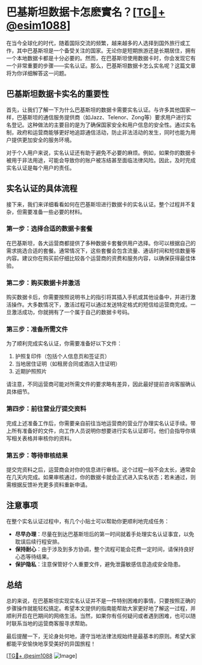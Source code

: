# 巴基斯坦数据卡怎麽實名？[[TG💪+ @esim1088](https://t.me/s/esim1088)]

在当今全球化的时代，随着国际交流的频繁，越来越多的人选择到国外旅行或工作，其中巴基斯坦是一个备受关注的国家。无论你是短期旅游还是长期居住，拥有一个本地数据卡都是十分必要的。然而，在巴基斯坦使用数据卡时，你会发现它有一个非常重要的步骤——实名认证。那么，巴基斯坦数据卡怎么实名呢？这篇文章将为你详细解答这一问题。

## 巴基斯坦数据卡实名的重要性

首先，让我们了解一下为什么巴基斯坦的数据卡需要实名认证。与许多其他国家一样，巴基斯坦的通信服务提供商（如Jazz、Telenor、Zong等）要求用户进行实名登记。这种做法的主要目的是为了确保国家安全和用户信息的安全性。通过实名制，政府和运营商能够更好地追踪通信活动，防止非法活动的发生，同时也能为用户提供更加安全的服务环境。

对于个人用户来说，实名认证还有助于避免不必要的麻烦。例如，如果你的数据卡被用于非法用途，可能会导致你的账户被冻结甚至面临法律风险。因此，及时完成实名认证是每个用户的责任。

## 实名认证的具体流程

接下来，我们来详细看看如何在巴基斯坦进行数据卡的实名认证。整个过程并不复杂，但需要准备一些必要的材料。

### 第一步：选择合适的数据卡套餐

在巴基斯坦，各大运营商都提供了多种数据卡套餐供用户选择。你可以根据自己的需求挑选合适的套餐。通常情况下，这些套餐会包含流量、通话时间和短信数量等内容。建议你在购买前仔细比较各个运营商的资费和服务内容，以确保获得最佳体验。

### 第二步：购买数据卡并激活

购买数据卡后，你需要按照说明书上的指引将其插入手机或其他设备中，并进行激活操作。大多数情况下，激活过程可以通过发送特定格式的短信给运营商完成。一旦激活成功，你就拥有了一个属于自己的数据卡号码。

### 第三步：准备所需文件

为了顺利完成实名认证，你需要准备好以下文件：

1. 护照复印件（包括个人信息页和签证页）
2. 当地居住证明（如租房合同或酒店入住证明）
3. 近期护照照片

请注意，不同运营商可能对所需文件的要求略有差异，因此最好提前咨询客服确认具体细节。

### 第四步：前往营业厅提交资料

完成上述准备工作后，你需要亲自前往当地运营商的营业厅办理实名认证手续。带上所有准备好的文件，向工作人员说明你想要进行实名认证即可。他们会指导你填写相关表格并审核你的资料。

### 第五步：等待审核结果

提交完资料之后，运营商会对你的信息进行审核。这个过程一般不会太长，通常会在几天内完成。如果审核通过，你的数据卡就会正式进入实名状态；若未通过，则需根据反馈补充更多资料重新申请。

## 注意事项

在整个实名认证过程中，有几个小贴士可以帮助你更顺利地完成任务：

- **尽早办理**：尽量在到达巴基斯坦后的第一时间就着手处理实名认证事宜，以免耽误后续行程安排。
- **保持耐心**：由于涉及到多方协调，整个流程可能会花费一定时间，请保持良好心态等待结果。
- **保护隐私**：注意保管好个人重要文件，避免泄露敏感信息造成安全隐患。

## 总结

总的来说，在巴基斯坦实现实名认证并不是一件特别困难的事情，只要按照正确的步骤操作就能轻松搞定。希望本文提供的指南能帮助大家更好地了解这一过程，并顺利开启在巴期间的网络生活。当然，如果你有任何疑问或者遇到困难，也可以随时联系当地的运营商客服寻求帮助。

最后提醒一下，无论身处何地，遵守当地法律法规始终是最基本的原则。希望大家都能平安愉快地享受美好的异国旅程！

[[TG💪+ @esim1088](https://t.me/s/esim1088) ![Image](https://i.postimg.cc/4NQfJmqS/Snipaste-2025-05-13-00-14-12.png)]